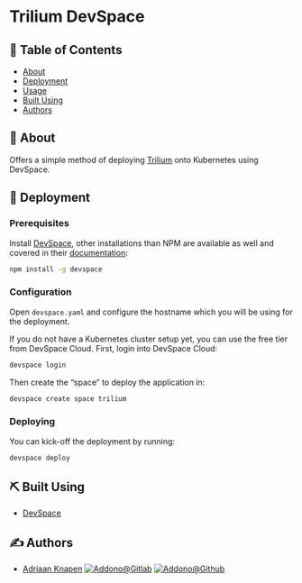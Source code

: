 # Trilium DevSpace
## 📝 Table of Contents
- [About](#about)
- [Deployment](#deployment)
- [Usage](#usage)
- [Built Using](#built_using)
- [Authors](#authors)

## 🧐 About <a name = "about"></a>
Offers a simple method of deploying [Trilium](https://github.com/zadam/trilium) onto Kubernetes using DevSpace.

## 🚀 Deployment <a name = "deployment"></a>

### Prerequisites
Install [DevSpace](https://devspace.sh/), other installations than NPM are available as well and covered in their [documentation](https://devspace.sh/cli/docs/getting-started/installation):
```bash
npm install -g devspace
```

### Configuration
Open `devspace.yaml` and configure the hostname which you will be using for the deployment.

If you do not have a Kubernetes cluster setup yet, you can use the free tier from DevSpace Cloud. First, login into DevSpace Cloud:

```bash
devspace login
```

Then create the “space” to deploy the application in:
```bash
devspace create space trilium
```

### Deploying
You can kick-off the deployment by running:
```bash
devspace deploy
```

## ⛏️ Built Using <a name = "built_using"></a>
- [DevSpace](https://devspace.sh/)

## ✍️ Authors <a name = "authors"></a>
- [Adriaan Knapen](https://aknapen.nl) [![Addono@Gitlab](https://img.shields.io/badge/Gitlab-@Addono-orange?style=for-the-badge&logo=gitlab)](https://gitlab.com/Addono) [![Addono@Github](https://img.shields.io/badge/Github-@Addono-black?style=for-the-badge&logo=github)](https://github.com/Addono)
